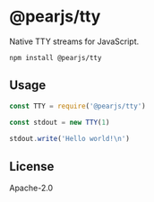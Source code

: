 # @pearjs/tty

Native TTY streams for JavaScript.

```
npm install @pearjs/tty
```

## Usage

```js
const TTY = require('@pearjs/tty')

const stdout = new TTY(1)

stdout.write('Hello world!\n')
```

## License

Apache-2.0
